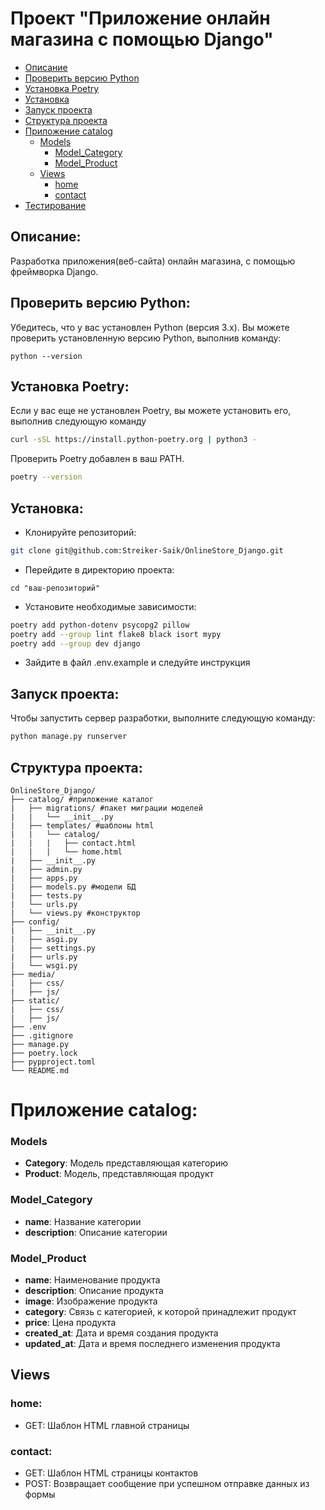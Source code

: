 # Проект "Приложение онлайн магазина с помощью Django"

- [Описание](#описание)
- [Проверить версию Python](#проверить-версию-python)
- [Установка Poetry](#установка-poetry)
- [Установка](#установка)
- [Запуск проекта](#запуск-проекта)
- [Структура проекта](#структура-проекта)
- [Приложение catalog](#приложение-catalog)
  - [Models](#models)
    - [Model_Category](#model_category)
    - [Model_Product](#model_product)
  - [Views](#views)
    - [home](#home)
    - [contact](#contact)
- [Тестирование](#тестирование) 

## Описание:

Разработка приложения(веб-сайта) онлайн магазина, с помощью фреймворка Django.

## Проверить версию Python:

Убедитесь, что у вас установлен Python (версия 3.x). Вы можете проверить установленную версию Python, выполнив команду:
```
python --version
```

## Установка Poetry:
Если у вас еще не установлен Poetry, вы можете установить его, выполнив следующую команду
```bash
curl -sSL https://install.python-poetry.org | python3 -
```
Проверить Poetry добавлен в ваш PATH.
```bash
poetry --version
```

## Установка:
- Клонируйте репозиторий:
```bash
git clone git@github.com:Streiker-Saik/OnlineStore_Django.git
```
- Перейдите в директорию проекта:
```
cd "ваш-репозиторий"
```
- Установите необходимые зависимости:
```bash
poetry add python-dotenv psycopg2 pillow
poetry add --group lint flake8 black isort mypy
poetry add --group dev django
```
- Зайдите в файл .env.example и следуйте инструкция

## Запуск проекта:
Чтобы запустить сервер разработки, выполните следующую команду:
```bash
python manage.py runserver
```

## Структура проекта:
```
OnlineStore_Django/
├── catalog/ #приложение каталог
|   ├── migrations/ #пакет миграции моделей
|   |   └── __init__.py
|   ├── templates/ #шаблоны html
|   |   └── catalog/
|   |   |   ├── contact.html
|   |   |   └── home.html
|   ├── __init__.py
|   ├── admin.py
|   ├── apps.py
|   ├── models.py #модели БД
|   ├── tests.py 
|   └── urls.py
|   └── views.py #конструктор
├── config/
|   ├── __init__.py
|   ├── asgi.py
|   ├── settings.py
|   ├── urls.py
|   └── wsgi.py
├── media/
|   ├── css/
|   ├── js/
├── static/
|   ├── css/
|   ├── js/
├── .env
├── .gitignore
├── manage.py
├── poetry.lock
├── pypproject.toml
└── README.md
```

# Приложение catalog:
### Models
- **Category**: Модель представляющая категорию
- **Product**: Модель, представляющая продукт

### Model_Category
- **name**: Название категории
- **description**: Описание категории

### Model_Product
- **name**: Наименование продукта
- **description**: Описание продукта
- **image**: Изображение продукта
- **category**: Связь с категорией, к которой принадлежит продукт
- **price**: Цена продукта
- **created_at**: Дата и время создания продукта
- **updated_at**: Дата и время последнего изменения продукта

## Views
### home:
- GET: Шаблон HTML главной страницы
### contact:
- GET: Шаблон HTML страницы контактов
- POST: Возвращает сообщение при успешном отправке данных из формы

